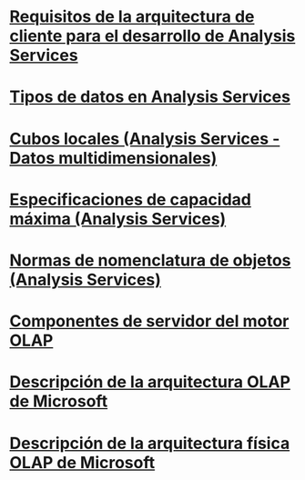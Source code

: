 # [Requisitos de la arquitectura de cliente para el desarrollo de Analysis Services](client-architecture-requirements-for-analysis-services-development.md)
# [Tipos de datos en Analysis Services](data-types-in-analysis-services.md)
# [Cubos locales (Analysis Services - Datos multidimensionales)](local-cubes-analysis-services-multidimensional-data.md)
# [Especificaciones de capacidad máxima (Analysis Services)](maximum-capacity-specifications-analysis-services.md)
# [Normas de nomenclatura de objetos (Analysis Services)](object-naming-rules-analysis-services.md)
# [Componentes de servidor del motor OLAP](olap-engine-server-components.md)
# [Descripción de la arquitectura OLAP de Microsoft](understanding-microsoft-olap-architecture.md)
# [Descripción de la arquitectura física OLAP de Microsoft](understanding-microsoft-olap-physical-architecture.md)

